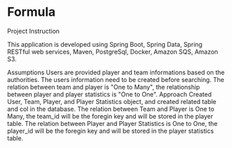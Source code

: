 # Formula
Project Instruction

This application is developed using Spring Boot, Spring Data, Spring RESTful web services, Maven, PostgreSql, Docker, Amazon SQS, Amazon S3.

Assumptions
Users are provided player and team informations based on the authorities.
The users information need to be created before searching.
The relation between team and player is "One to Many", the relationship between player and player statistics is "One to One".
Approach
Created User, Team, Player, and Player Statistics object, and created related table and col in the database.
The relation between Team and Player is One to Many, the team_id will be the foregin key and will be stored in the player table.
The relation between Player and Player Statistics is One to One, the player_id will be the foregin key and will be stored in the player statistics table.
